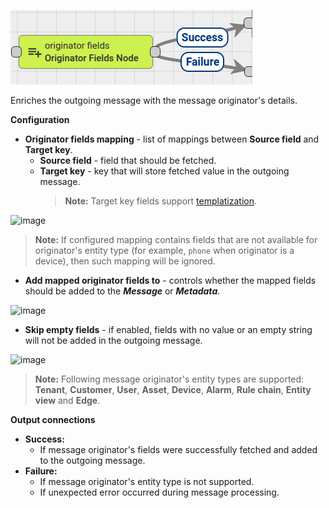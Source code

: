 ![image](/images/user-guide/rule-engine-2-0/nodes/enrichment-nodes/originator-fields-node.png)

Enriches the outgoing message with the message originator's details.

**Configuration**

* **Originator fields mapping** - list of mappings between **Source field** and **Target key**.
  * **Source field** - field that should be fetched.
  * **Target key** - key that will store fetched value in the outgoing message. 
    > **Note:** Target key fields support [templatization](/docs/{{docsPrefix}}user-guide/templatization/). 

![image](/images/user-guide/rule-engine-2-0/nodes/enrichment-originator-fields-mapping.png)

> **Note:** If configured mapping contains fields that are not available for originator's entity type (for example, `phone` when originator is a device), then such mapping will be ignored.

* **Add mapped originator fields to** - controls whether the mapped fields should be added to the **_Message_** or **_Metadata_**.

![image](/images/user-guide/rule-engine-2-0/nodes/enrichment-originator-fields-fetch-to.png)

* **Skip empty fields** - if enabled, fields with no value or an empty string will not be added in the outgoing message.

![image](/images/user-guide/rule-engine-2-0/nodes/enrichment-originator-fields-skip-empty-fields.png)

> **Note:** Following message originator's entity types are supported: **Tenant**, **Customer**, **User**, **Asset**, **Device**, **Alarm**, **Rule chain**, **Entity view** and **Edge**.

**Output connections**
* **Success:**
  * If message originator's fields were successfully fetched and added to the outgoing message.
* **Failure:**
  * If message originator's entity type is not supported. 
  * If unexpected error occurred during message processing.
